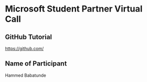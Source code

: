 # Microsoft Student Partner Virtual Call

## GitHub Tutorial

https://github.com/

## Name of Participant

Hammed Babatunde
